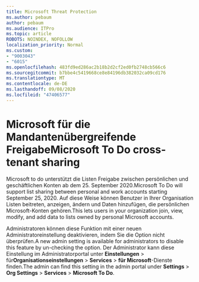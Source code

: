 ```yaml
---
title: Microsoft Threat Protection
ms.author: pebaum
author: pebaum
ms.audience: ITPro
ms.topic: article
ROBOTS: NOINDEX, NOFOLLOW
localization_priority: Normal
ms.custom:
- "9003043"
- "6015"
ms.openlocfilehash: 483fd9ed286ac2b18b2d2cf2ed0fb2748cb566c6
ms.sourcegitcommit: b7bbe4c5419668ce8e84196db382032ca09cd176
ms.translationtype: MT
ms.contentlocale: de-DE
ms.lasthandoff: 09/08/2020
ms.locfileid: "47406577"
---
```

# <a name="microsoft-to-do-cross-tenant-sharing"></a><span data-ttu-id="377d7-102">Microsoft für die Mandantenübergreifende Freigabe</span><span class="sxs-lookup"><span data-stu-id="377d7-102">Microsoft To Do cross-tenant sharing</span></span>

<span data-ttu-id="377d7-103">Microsoft to do unterstützt die Listen Freigabe zwischen persönlichen und geschäftlichen Konten ab dem 25. September 2020.</span><span class="sxs-lookup"><span data-stu-id="377d7-103">Microsoft To Do will support list sharing between personal and work accounts starting September 25, 2020.</span></span> <span data-ttu-id="377d7-104">Auf diese Weise können Benutzer in Ihrer Organisation Listen beitreten, anzeigen, ändern und Daten hinzufügen, die persönlichen Microsoft-Konten gehören.</span><span class="sxs-lookup"><span data-stu-id="377d7-104">This lets users in your organization join, view, modify, and add data to lists owned by personal Microsoft accounts.</span></span>

<span data-ttu-id="377d7-105">Administratoren können diese Funktion mit einer neuen Administratoreinstellung deaktivieren, indem Sie die Option nicht überprüfen.</span><span class="sxs-lookup"><span data-stu-id="377d7-105">A new admin setting is available for administrators to disable this feature by un-checking the option.</span></span>
<span data-ttu-id="377d7-106">Der Administrator kann diese Einstellung im Administratorportal unter **Einstellungen**  >  für**Organisationseinstellungen**  >  **Services**  >  **für Microsoft**-Dienste finden.</span><span class="sxs-lookup"><span data-stu-id="377d7-106">The admin can find this setting in the admin portal under **Settings** > **Org Settings** > **Services** > **Microsoft To Do**.</span></span>
